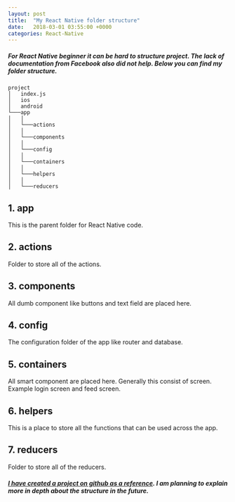 ```yaml
---
layout: post
title:  "My React Native folder structure"
date:   2018-03-01 03:55:00 +0000
categories: React-Native
---
```

##### For React Native beginner it can be hard to structure project. The lack of documentation from Facebook also did not help. Below you can find my folder structure. 

```
project
│   index.js
│   ios    
│   android
└───app
│   │
│   └───actions
│   │
│   └───components
│   │
│   └───config
│   │
│   └───containers
│   │
│   └───helpers
│   │
│   └───reducers
```

## 1. app
This is the parent folder for React Native code.

## 2. actions
Folder to store all of the actions.

## 3. components
All dumb component like buttons and text field are placed here.

## 4. config
The configuration folder of the app like router and database.

## 5. containers
All smart component are placed here. Generally this consist of screen. Example login screen and feed screen.

## 6. helpers
This is a place to store all the functions that can be used across the app.

## 7. reducers
Folder to store all of the reducers.

##### [I have created a project on github as a reference](https://github.com/valehelle/kangar-rn-template). I am planning to explain more in depth about the structure in the future. 